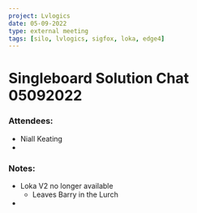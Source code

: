 ```yaml
---
project: Lvlogics
date: 05-09-2022
type: external meeting
tags: [silo, lvlogics, sigfox, loka, edge4]
---
```



# Singleboard Solution Chat 05092022

### Attendees:
- Niall Keating
- 


### Notes:
- Loka V2 no longer available 
	- Leaves Barry in the Lurch 
- 